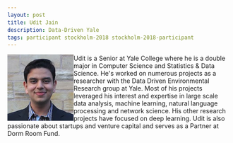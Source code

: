 ```yaml
---
layout: post
title: Udit Jain
description: Data-Driven Yale
tags: participant stockholm-2018 stockholm-2018-participant
---
```

<img align="left" width="150" height="150" src="/assets/people/jain_udit.jpg" alt="Udit Jain"/>Udit is a Senior at Yale College where he is a double major in Computer Science and Statistics & Data Science. He's worked on numerous projects as a researcher with the Data Driven Environmental Research group at Yale. Most of his projects leveraged his interest and expertise in large scale data analysis, machine learning, natural language processing and network science. His other research projects have focused on deep learning. Udit is also passionate about startups and venture capital and serves as a Partner at Dorm Room Fund.
